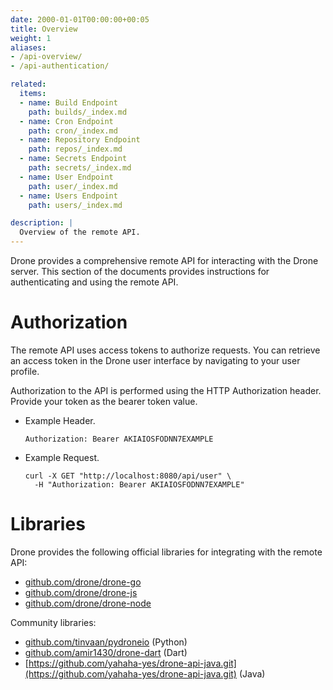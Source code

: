 ```yaml
---
date: 2000-01-01T00:00:00+00:05
title: Overview
weight: 1
aliases:
- /api-overview/
- /api-authentication/

related:
  items:
  - name: Build Endpoint
    path: builds/_index.md
  - name: Cron Endpoint
    path: cron/_index.md
  - name: Repository Endpoint
    path: repos/_index.md
  - name: Secrets Endpoint
    path: secrets/_index.md
  - name: User Endpoint
    path: user/_index.md
  - name: Users Endpoint
    path: users/_index.md

description: |
  Overview of the remote API.
---
```


Drone provides a comprehensive remote API for interacting with the Drone server. This section of the documents provides instructions for authenticating and using the remote API.

# Authorization

The remote API uses access tokens to authorize requests. You can retrieve an access token in the Drone user interface by navigating to your user profile.

Authorization to the API is performed using the HTTP Authorization header. Provide your token as the bearer token value.

* Example Header.

  ```
  Authorization: Bearer AKIAIOSFODNN7EXAMPLE
  ```

* Example Request.

  ```
  curl -X GET "http://localhost:8080/api/user" \
    -H "Authorization: Bearer AKIAIOSFODNN7EXAMPLE"
  ```


# Libraries

Drone provides the following official libraries for integrating with the remote API:

* [github.com/drone/drone-go](https://github.com/drone/drone-go)
* [github.com/drone/drone-js](https://github.com/drone/drone-js)
* [github.com/drone/drone-node](https://github.com/drone/drone-node)

Community libraries:

* [github.com/tinvaan/pydroneio](https://github.com/tinvaan/pydroneio) (Python)
* [github.com/amir1430/drone-dart](https://github.com/amir1430/drone-dart) (Dart)
* [https://github.com/yahaha-yes/drone-api-java.git](https://github.com/yahaha-yes/drone-api-java.git) (Java)

<!--
Language | Repository
-------- | ----------
Go       | https://github.com/drone/drone-go
-->

